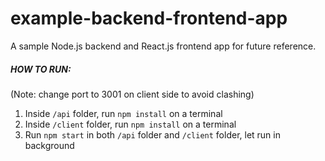 # example-backend-frontend-app

A sample Node.js backend and React.js frontend app for future reference.

##### HOW TO RUN:
(Note: change port to 3001 on client side to avoid clashing)
1. Inside `/api` folder, run `npm install` on a terminal
2. Inside `/client` folder, run `npm install` on a terminal
3. Run `npm start` in both `/api` folder and `/client` folder, let run in background
